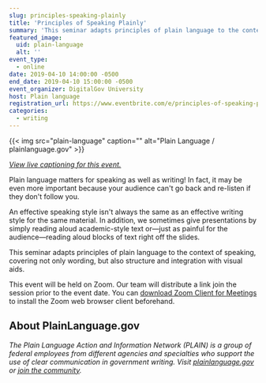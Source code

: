 ```yaml
---
slug: principles-speaking-plainly
title: 'Principles of Speaking Plainly'
summary: 'This seminar adapts principles of plain language to the context of speaking, covering not only wording but also structure and integration with visual aids&#46;'
featured_image: 
  uid: plain-language
  alt: ''
event_type: 
  - online
date: 2019-04-10 14:00:00 -0500
end_date: 2019-04-10 15:00:00 -0500
event_organizer: DigitalGov University
host: Plain language 
registration_url: https://www.eventbrite.com/e/principles-of-speaking-plainly-registration-59398898705
categories:
  - writing
---
```



{{< img src="plain-language" caption="" alt="Plain Language / plainlanguage.gov" >}}

_[View live captioning for this event.](https://www.captionedtext.com/client/event.aspx?EventID=3993550&CustomerID=321)_

Plain language matters for speaking as well as writing! In fact, it may be even more important because your audience can't go back and re-listen if they don't follow you. 

An effective speaking style isn't always the same as an effective writing style for the same material. In addition, we sometimes give presentations by simply reading aloud academic-style text or&mdash;just as painful for the audience&mdash;reading aloud blocks of text right off the slides. 

This seminar adapts principles of plain language to the context of speaking, covering not only wording, but also structure and integration with visual aids. 

This event will be held on Zoom. Our team will distribute a link join the session prior to the event date. You can [download Zoom Client for Meetings](https://zoom.us/download#client_4meeting) to install the Zoom web browser client beforehand. 

## About PlainLanguage.gov

_The Plain Language Action and Information Network (PLAIN) is a group of federal employees from different agencies and specialties who support the use of clear communication in government writing. Visit [plainlanguage.gov](https://www.plainlanguage.gov/) or [join the community](https://www.digitalgov.gov/communities/plain-language/)._
